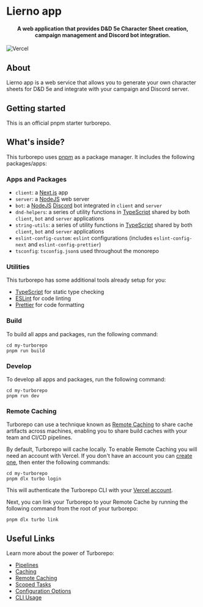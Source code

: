 # Lierno app

<div align="center">
<h4>A web application that provides D&D 5e Character Sheet creation, campaign management and Discord bot integration.</h4>
</div>

![Vercel](https://vercelbadge.vercel.app/api/KuluGary/eg-lierno-app?style=flat-square)

## About
Lierno app is a web service that allows you to generate your own character sheets for D&D 5e and integrate with your campaign and Discord server.

## Getting started
This is an official pnpm starter turborepo.

## What's inside?

This turborepo uses [pnpm](https://pnpm.io) as a package manager. It includes the following packages/apps:

### Apps and Packages

- `client`: a [Next.js](https://nextjs.org) app
- `server`: a [NodeJS](https://nodejs.org/es/) web server
- `bot`: a [NodeJS](https://nodejs.org/es/) [Discord](https://discordbotlist.com/) bot integrated in `client` and `server`
- `dnd-helpers`: a series of utility functions in [TypeScript](https://www.typescriptlang.org/) shared by both `client`, `bot` and `server` applications
- `string-utils`: a series of utility functions in [TypeScript](https://www.typescriptlang.org/) shared by both `client`, `bot` and `server` applications
- `eslint-config-custom`: `eslint` configurations (includes `eslint-config-next` and `eslint-config-prettier`)
- `tsconfig`: `tsconfig.json`s used throughout the monorepo

### Utilities

This turborepo has some additional tools already setup for you:

- [TypeScript](https://www.typescriptlang.org/) for static type checking
- [ESLint](https://eslint.org/) for code linting
- [Prettier](https://prettier.io) for code formatting

### Build

To build all apps and packages, run the following command:

```
cd my-turborepo
pnpm run build
```

### Develop

To develop all apps and packages, run the following command:

```
cd my-turborepo
pnpm run dev
```

### Remote Caching

Turborepo can use a technique known as [Remote Caching](https://turborepo.org/docs/core-concepts/remote-caching) to share cache artifacts across machines, enabling you to share build caches with your team and CI/CD pipelines.

By default, Turborepo will cache locally. To enable Remote Caching you will need an account with Vercel. If you don't have an account you can [create one](https://vercel.com/signup), then enter the following commands:

```
cd my-turborepo
pnpm dlx turbo login
```

This will authenticate the Turborepo CLI with your [Vercel account](https://vercel.com/docs/concepts/personal-accounts/overview).

Next, you can link your Turborepo to your Remote Cache by running the following command from the root of your turborepo:

```
pnpm dlx turbo link
```

## Useful Links

Learn more about the power of Turborepo:

- [Pipelines](https://turborepo.org/docs/core-concepts/pipelines)
- [Caching](https://turborepo.org/docs/core-concepts/caching)
- [Remote Caching](https://turborepo.org/docs/core-concepts/remote-caching)
- [Scoped Tasks](https://turborepo.org/docs/core-concepts/scopes)
- [Configuration Options](https://turborepo.org/docs/reference/configuration)
- [CLI Usage](https://turborepo.org/docs/reference/command-line-reference)

